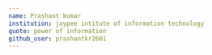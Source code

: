 ```yaml
---
name: Prashant kumar
institution: jaypee intitute of information technology
quote: power of information
github_user: prashantkr2601
---
```

